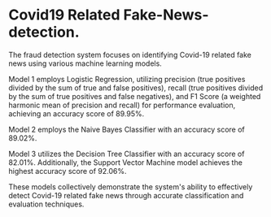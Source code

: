 # Covid19 Related Fake-News-detection.
The fraud detection system focuses on identifying Covid-19 related fake news using various machine learning models. 

Model 1 employs Logistic Regression, utilizing precision (true positives divided by the sum of true and false positives), recall (true positives divided by the sum of true positives and false negatives), and F1 Score (a weighted harmonic mean of precision and recall) for performance evaluation, achieving an accuracy score of 89.95%. 

Model 2 employs the Naive Bayes Classifier with an accuracy score of 89.02%. 

Model 3 utilizes the Decision Tree Classifier with an accuracy score of 82.01%. Additionally, the Support Vector Machine model achieves the highest accuracy score of 92.06%. 


These models collectively demonstrate the system's ability to effectively detect Covid-19 related fake news through accurate classification and evaluation techniques.
